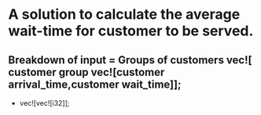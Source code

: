 # A solution to calculate the average wait-time for customer to be served.

## Breakdown of input = Groups of customers vec![ customer group vec![customer arrival_time,customer wait_time]];

* vec![vec![i32]];